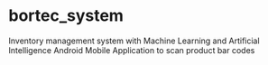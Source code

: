 # bortec_system
Inventory management system with Machine Learning and Artificial Intelligence 
Android Mobile Application to scan product bar codes 

